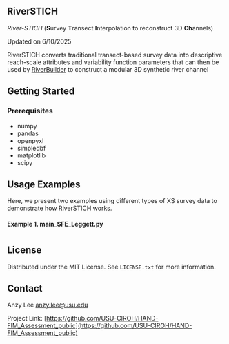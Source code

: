 ## RiverSTICH

_River-STICH_ (**S**urvey **T**ransect **I**nterpolation to reconstruct 3D **Ch**annels)

Updated on 6/10/2025

RiverSTICH converts traditional transect-based survey data into descriptive reach-scale attributes and variability function parameters that can then be used by [RiverBuilder](https://github.com/Pasternack-Lab/RiverBuilder) to construct a modular 3D synthetic river channel 


<!-- GETTING STARTED -->
## Getting Started

### Prerequisites

* numpy
* pandas
* openpyxl
* simpledbf
* matplotlib
* scipy

<!-- USAGE EXAMPLES -->
## Usage Examples

Here, we present two examples using different types of XS survey data to demonstrate how RiverSTICH works.

#### Example 1. main_SFE_Leggett.py


<!---
- Input
    - Outputs from the first script (1.) 
    - Topography used to run the 2D hydrodynamic model in raster format
        - 1-m DEM with bathymetry
    - Manning's n and channel slope 
    - Cross-section lines (.shp)
    - Thalweg points for each cross-section lines (.shp)
    - For each flow condition,
        - Water surface elevation (WSE) in raster format
        - Downstream WSE and flow discharge 
- Output
    - A plot of the HAND-based rating curve and the family of rating curves obtained from the benchmark dataset

-->


# <!-- ![output3](/codes/SFE_Leggett_hand_param_calc/HAND_BM/SRCs_extended.png) -->

<!---
<p align="center" width="100%">
<img width="50%" src="/SFE_Leggett_hand_param_calc/HAND_BM/SRCs_extended.png" alt="output3">
</p>
--.


<!-- LICENSE -->
## License

Distributed under the MIT License. See `LICENSE.txt` for more information.



<!-- CONTACT -->
## Contact

Anzy Lee anzy.lee@usu.edu

Project Link: [https://github.com/USU-CIROH/HAND-FIM_Assessment_public](https://github.com/USU-CIROH/HAND-FIM_Assessment_public)


<!-- ACKNOWLEDGMENTS 
## Acknowledgments


<p align="right">(<a href="#readme-top">back to top</a>)</p>

